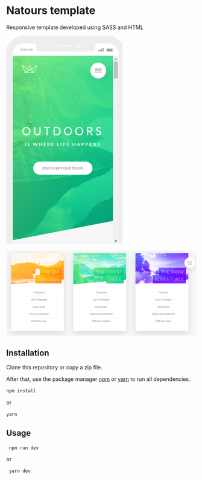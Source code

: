 # Natours template 

Responsive template developed using SASS and HTML


![Header](https://github.com/jgbotelho3/natours-landing-page/blob/master/img/header.png)

![Tours-section](https://github.com/jgbotelho3/natours-landing-page/blob/master/img/tours.png)

## Installation

Clone this repository or copy a zip file.

After that, use the package manager [npm](https://www.npmjs.com/) or [yarn](https://yarnpkg.com/) to run all dependencies.

```bash
npm install
```

or

```bash
yarn
```

## Usage



```npm
 npm run dev
```
or

```yarn
 yarn dev
```
